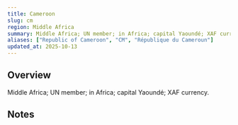 ```yaml
---
title: Cameroon
slug: cm
region: Middle Africa
summary: Middle Africa; UN member; in Africa; capital Yaoundé; XAF currency.
aliases: ["Republic of Cameroon", "CM", "République du Cameroun"]
updated_at: 2025-10-13
---
```


## Overview

Middle Africa; UN member; in Africa; capital Yaoundé; XAF currency.

## Notes

<!-- Add your first note below -->
